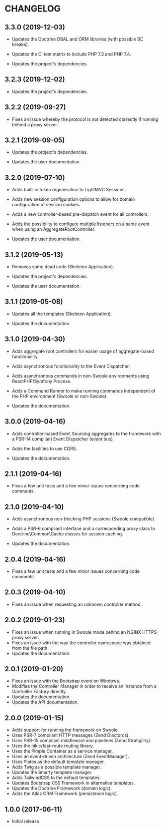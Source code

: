 # CHANGELOG

## 3.3.0 (2019-12-03)

- Updates the Doctrine DBAL and ORM libraries (with possible BC breaks).

- Updates the CI test matrix to include PHP 7.3 and PHP 7.4.

- Updates the project's dependencies.

## 3.2.3 (2019-12-02)

- Updates the project's dependencies.

## 3.2.2 (2019-09-27)

- Fixes an issue whereby the protocol is not detected correctly if running behind a proxy server.

## 3.2.1 (2019-09-05)

- Updates the project's dependencies.

- Updates the user documentation.

## 3.2.0 (2019-07-10)

- Adds built-in token regeneration to LightMVC Sessions.

- Adds new session configuration options to allow for domain configuration of session cookies.

- Adds a new controller-based pre-dispatch event for all controllers.

- Adds the possibility to configure multiple listeners on a same event when using an AggregateRootController.

- Updates the user documentation.

## 3.1.2 (2019-05-13)

- Removes some dead code (Skeleton Application).

- Updates the project's dependencies.

- Updates the user documentation.

## 3.1.1 (2019-05-08)

- Updates all the templates (Skeleton Application).

- Updates the documentation.

## 3.1.0 (2019-04-30)

- Adds aggregate root controllers for easier usage of aggregate-based functionality.

- Adds asynchronous functionality to the Event Dispatcher.

- Adds asynchronous commands in non-Swoole environments using ReactPHP/Symfony Process.

- Adds a Command Runner to make running commands independent of the PHP environment (Swoole or non-Swoole).

- Updates the documentation.

## 3.0.0 (2019-04-16)

- Adds controller-based Event Sourcing aggregates to the framework with a PSR-14 compliant Event Dispatcher (event bus).

- Adds the facilities to use CQRS.

- Updates the documentation.

## 2.1.1 (2019-04-16)

- Fixes a few unit tests and a few minor issues concerning code comments.

## 2.1.0 (2019-04-10)

- Adds asynchronous non-blocking PHP sessions (Swoole compatible).

- Adds a PSR-6 compliant interface and a corresponding proxy class to Doctrine\Common\Cache classes for session caching.

- Updates the documentation.

## 2.0.4 (2019-04-16)

- Fixes a few unit tests and a few minor issues concerning code comments.

## 2.0.3 (2019-04-10)

- Fixes an issue when requesting an unknown controller method.

## 2.0.2 (2019-01-23)

- Fixes an issue when running in Swoole mode behind an NGINX HTTPS proxy server.
- Fixes an issue with the way the controller namespace was obtained from the file path.
- Updates the documentation.

## 2.0.1 (2019-01-20)

- Fixes an issue with the Bootstrap event on Windows.
- Modifies the Controller Manager in order to receive an instance from a Controller Factory directly.
- Updates the documentation.
- Updates the API documentation.

## 2.0.0 (2019-01-15)

- Adds support for running the framework on Swoole.
- Uses PSR-7 compliant HTTP messages (Zend Diactoros).
- Uses PSR-15 compliant middleware and pipelines (Zend Stratigility).
- Uses the nikic/fast-route routing library.
- Uses the Pimple Container as a service manager.
- Uses an event-driven architecture (Zend EventManager).
- Uses Plates as the default template manager.
- Adds Twig as a possible template manager.
- Updates the Smarty template manager.
- Adds TailwindCSS to the default templates.
- Updates Bootstrap CSS Framework in alternative templates.
- Updates the Doctrine Framework (domain logic).
- Adds the Atlas ORM Framework (persistence logic).

## 1.0.0 (2017-06-11)

- Initial release
